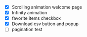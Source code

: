 * [X]  Scrolling animation welcome page
* [X]  Infinity animation
* [X]  favorite items checkbox
* [X]  Download csv button and popup
* [ ]  pagination test
